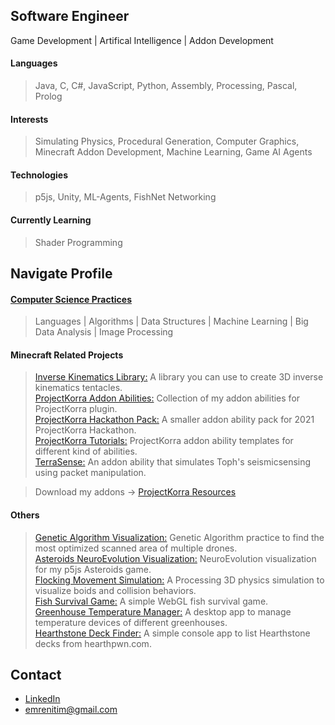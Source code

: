 ## Software Engineer  

Game Development | Artifical Intelligence | Addon Development


#### Languages
>Java, C, C#, JavaScript, Python, Assembly, Processing, Pascal, Prolog
#### Interests
>Simulating Physics, Procedural Generation, Computer Graphics, Minecraft Addon Development, Machine Learning, Game AI Agents
#### Technologies
>p5js, Unity, ML-Agents, FishNet Networking
#### Currently Learning
>Shader Programming

## Navigate Profile
#### [Computer Science Practices](https://github.com/EmreNtm/cs-practices)
>Languages | Algorithms | Data Structures | Machine Learning | Big Data Analysis | Image Processing


#### Minecraft Related Projects
>[Inverse Kinematics Library:](https://github.com/EmreNtm/minecraft-inversekinematics-tentacle) A library you can use to create 3D inverse kinematics tentacles.\
[ProjectKorra Addon Abilities:](https://github.com/EmreNtm/ProjectKorra-Addon-Abilities) Collection of my addon abilities for ProjectKorra  plugin.\
[ProjectKorra Hackathon Pack:](https://github.com/EmreNtm/pk-hackathonpack-2021) A smaller addon ability pack for 2021 ProjectKorra Hackathon.\
[ProjectKorra Tutorials:](https://github.com/EmreNtm/projectkorra-tutorials) ProjectKorra addon ability templates for different kind of abilities.\
[TerraSense:](https://github.com/EmreNtm/terrasense) An addon ability that simulates Toph's seismicsensing using packet manipulation.

  > Download my addons -> [ProjectKorra Resources](https://projectkorra.com/forum/members/hiro3.18886/#resources)

#### Others
>[Genetic Algorithm Visualization:](https://github.com/EmreNtm/genetic-algorithm-visualization) Genetic Algorithm practice to find the most optimized scanned area of multiple drones.\
>[Asteroids NeuroEvolution Visualization:](https://github.com/EmreNtm/asteroids-neuroevolution) NeuroEvolution visualization for my p5js Asteroids game.\
>[Flocking Movement Simulation:](https://github.com/EmreNtm/3d-flocking-movement-simulation) A Processing 3D physics simulation to visualize boids and collision behaviors.\
>[Fish Survival Game:](https://github.com/EmreNtm/webgl-fish-survival) A simple WebGL fish survival game.\
>[Greenhouse Temperature Manager:](https://github.com/EmreNtm/cdtp) A desktop app to manage temperature devices of different greenhouses.\
>[Hearthstone Deck Finder:](https://github.com/EmreNtm/hearthstone-deck-finder) A simple console app to list Hearthstone decks from hearthpwn.com.



## Contact  
- [LinkedIn](https://www.linkedin.com/in/emre-nitim-12484318b/)  
- [emrenitim@gmail.com](mailto:emrenitim@gmail.com)  
